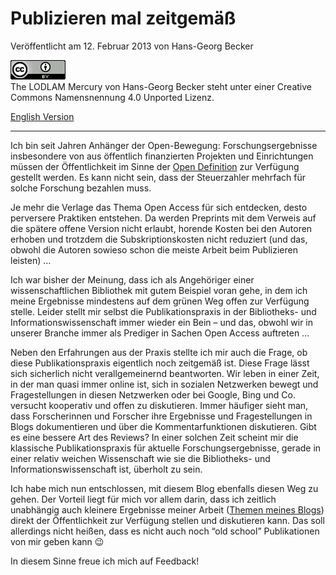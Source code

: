 # Publizieren mal zeitgemäß

Veröffentlicht am 12. Februar 2013 von Hans-Georg Becker	

![The LODLAM Mercury von Hans-Georg Becker steht unter einer Creative Commons Namensnennung 4.0 Unported Lizenz.](../../../cc_by_88x31.png)\
The LODLAM Mercury von Hans-Georg Becker steht unter einer Creative Commons Namensnennung 4.0 Unported Lizenz.

[English Version](publishing-the-modern-way.md)

***

Ich bin seit Jahren Anhänger der Open-Bewegung: Forschungsergebnisse insbesondere von aus öffentlich finanzierten Projekten und Einrichtungen müssen der Öffentlichkeit im Sinne der [Open Definition](http://opendefinition.org/) zur Verfügung gestellt werden. Es kann nicht sein, dass der Steuerzahler mehrfach für solche Forschung bezahlen muss.

Je mehr die Verlage das Thema Open Access für sich entdecken, desto perversere Praktiken entstehen. Da werden Preprints mit dem Verweis auf die spätere offene Version nicht erlaubt, horende Kosten bei den Autoren erhoben und trotzdem die Subskriptionskosten nicht reduziert (und das, obwohl die Autoren sowieso schon die meiste Arbeit beim Publizieren leisten) …

Ich war bisher der Meinung, dass ich als Angehöriger einer wissenschaftlichen Bibliothek mit gutem Beispiel voran gehe, in dem ich meine Ergebnisse mindestens auf dem grünen Weg offen zur Verfügung stelle.
Leider stellt mir selbst die Publikationspraxis in der Bibliotheks- und Informationswissenschaft immer wieder ein Bein – und das, obwohl wir in unserer Branche immer als Prediger in Sachen Open Access auftreten …

Neben den Erfahrungen aus der Praxis stellte ich mir auch die Frage, ob diese Publikationspraxis eigentlich noch zeitgemäß ist. Diese Frage lässt sich sicherlich nicht verallgemeinernd beantworten.
Wir leben in einer Zeit, in der man quasi immer online ist, sich in sozialen Netzwerken bewegt und Fragestellungen in diesen Netzwerken oder bei Google, Bing und Co. versucht kooperativ und offen zu diskutieren. Immer häufiger sieht man, dass Forscherinnen und Forscher ihre Ergebnisse und Fragestellungen in Blogs dokumentieren und über die Kommentarfunktionen diskutieren. Gibt es eine bessere Art des Reviews?
In einer solchen Zeit scheint mir die klassische Publikationspraxis für aktuelle Forschungsergebnisse, gerade in einer relativ weichen Wissenschaft wie sie die Bibliotheks- und Informationswissenschaft ist, überholt zu sein.

Ich habe mich nun entschlossen, mit diesem Blog ebenfalls diesen Weg zu gehen. Der Vorteil liegt für mich vor allem darin, dass ich zeitlich unabhängig auch kleinere Ergebnisse meiner Arbeit ([Themen meines Blogs](../../../index.md)) direkt der Öffentlichkeit zur Verfügung stellen und diskutieren kann. Das soll allerdings nicht heißen, dass es nicht auch noch “old school” Publikationen von mir geben kann 😉

In diesem Sinne freue ich mich auf Feedback!


